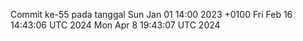 Commit ke-55 pada tanggal Sun Jan 01 14:00 2023 +0100
Fri Feb 16 14:43:06 UTC 2024
Mon Apr  8 19:43:07 UTC 2024
